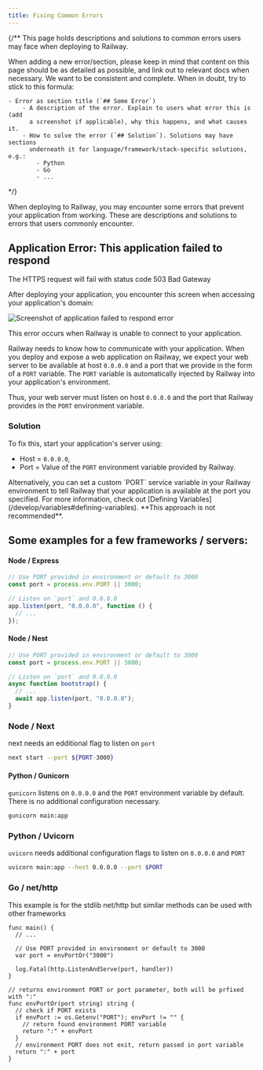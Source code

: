 ```yaml
---
title: Fixing Common Errors
---
```


{/**
This page holds descriptions and solutions to common errors users may face
when deploying to Railway.

When adding a new error/section, please keep in mind that content on this
page should be as detailed as possible, and link out to relevant docs when
necessary. We want to be consistent and complete. When in doubt, try to
stick to this formula:

    - Error as section title (`## Some Error`)
        - A description of the error. Explain to users what error this is (add
          a screenshot if applicable), why this happens, and what causes it.
        - How to solve the error (`## Solution`). Solutions may have sections
          underneath it for language/framework/stack-specific solutions, e.g.:
            - Python
            - Go
            - ...
*/}

When deploying to Railway, you may encounter some errors that prevent your
application from working. These are descriptions and solutions to errors that
users commonly encounter.

## Application Error: This application failed to respond

The HTTPS request will fail with status code 503 Bad Gateway

After deploying your application, you encounter this screen when accessing
your application's domain:

<Image src="https://res.cloudinary.com/railway/image/upload/v1681392822/docs/application-error_wgrwro.png"
alt="Screenshot of application failed to respond error"
width={729} height={675}
quality={80} />

This error occurs when Railway is unable to connect to your application.

Railway needs to know how to communicate with your application. When you
deploy and expose a web application on Railway, we expect your web server
to be available at host `0.0.0.0` and a port that we provide in the form
of a `PORT` variable. The `PORT` variable is automatically injected by
Railway into your application's environment.

Thus, your web server must listen on host `0.0.0.0` and the port that
Railway provides in the `PORT` environment variable.

### Solution

To fix this, start your application's server using:

* Host = `0.0.0.0`,
* Port = Value of the `PORT` environment variable provided by Railway.

<Banner variant="info">
Alternatively, you can set a custom `PORT` service variable in your
Railway environment to tell Railway that your application is available
at the port you specified. For more information, check out
[Defining Variables](/develop/variables#defining-variables).
**This approach is not recommended**.
</Banner>

## Some examples for a few frameworks / servers:

#### Node / Express

```javascript
// Use PORT provided in environment or default to 3000
const port = process.env.PORT || 3000;

// Listen on `port` and 0.0.0.0
app.listen(port, "0.0.0.0", function () {
  // ...
});
```

#### Node / Nest

```javascript
// Use PORT provided in environment or default to 3000
const port = process.env.PORT || 3000;

// Listen on `port` and 0.0.0.0
async function bootstrap() {
  // ...
  await app.listen(port, "0.0.0.0");
}
```

### Node / Next

next needs an edditional flag to listen on `port`

```bash
next start --port ${PORT-3000}
```

#### Python / Gunicorn

`gunicorn` listens on `0.0.0.0` and the `PORT` environment variable by default.
There is no additional configuration necessary.

```bash
gunicorn main:app
```

### Python / Uvicorn

`uvicorn` needs additional configuration flags to listen on `0.0.0.0` and `PORT`

```bash
uvicorn main:app --host 0.0.0.0 --port $PORT
```

### Go / net/http

This example is for the stdlib net/http but similar methods can be used with other frameworks

```golang
func main() {
  // ...

  // Use PORT provided in environment or default to 3000
  var port = envPortOr("3000")

  log.Fatal(http.ListenAndServe(port, handler))
}

// returns environment PORT or port parameter, both will be prfixed with ":"
func envPortOr(port string) string {
  // check if PORT exists
  if envPort := os.Getenv("PORT"); envPort != "" {
    // return found environment PORT variable
    return ":" + envPort
  }
  // environment PORT does not exit, return passed in port variable
  return ":" + port
}
```
